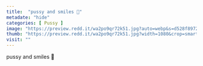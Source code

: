 ```yaml
---
title:  "pussy and smiles 🥰"
metadate: "hide"
categories: [ Pussy ]
image: "https://preview.redd.it/wa2po9qr72k51.jpg?auto=webp&s=d528f89728b6e9295bebf5b45c7030fac4dccfe9"
thumb: "https://preview.redd.it/wa2po9qr72k51.jpg?width=1080&crop=smart&auto=webp&s=ccbe6a816dd31e68455338ea46348164f9ccfc6f"
visit: ""
---
```

pussy and smiles 🥰
